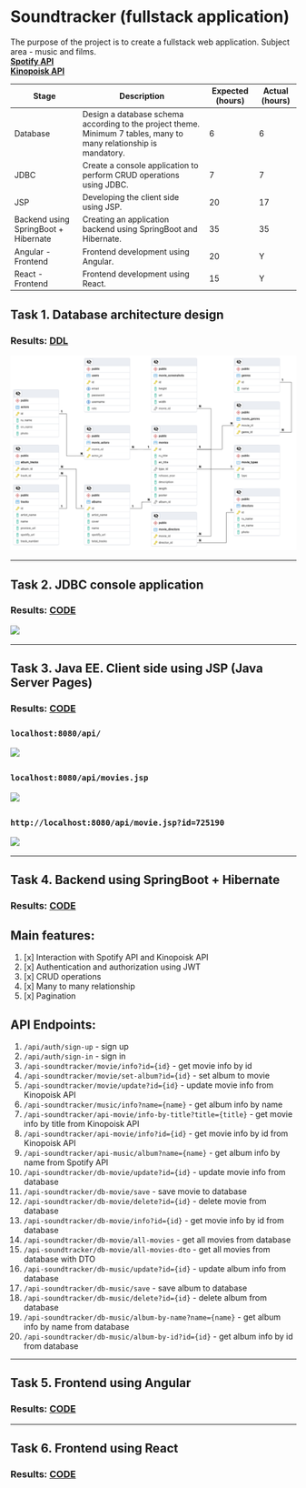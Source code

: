 # Soundtracker (fullstack application)

The purpose of the project is to create a fullstack web application. Subject area -  music and films.<br>
**[Spotify API](https://developer.spotify.com/)**<br>
**[Kinopoisk API](https://kinopoisk.dev/)**<br>

| Stage                                | Description                                                                                                        | Expected (hours) | Actual (hours) |
|--------------------------------------|--------------------------------------------------------------------------------------------------------------------|------------------|----------------|
| Database                             | Design a database schema according to the project theme. Minimum 7 tables, many to many relationship is mandatory. | 6                | 6              |
| JDBC                                 | Create a console application to perform CRUD operations using JDBC.                                                | 7                | 7              |
| JSP                                  | Developing the client side using JSP.                                                                              | 20               | 17             |
| Backend using SpringBoot + Hibernate | Creating an application backend using SpringBoot and Hibernate.                                                    | 35               | 35             |
| Angular - Frontend                   | Frontend development using Angular.                                                                                | 20               | Y              |
| React - Frontend                     | Frontend development using React.                                                                                  | 15               | Y              |

## Task 1. Database architecture design

### Results: [DDL](Database/version_03_03_2024.txt)
![](https://github.com/gabrpavel/Soundtracker/blob/9c7cbecbcf5c547f7a6cac1132ed8d4b32544784/Database/ERD.png)

---

## Task 2. JDBC console application

### Results: [CODE](JDBC)
![](https://github.com/gabrpavel/website/blob/def71f9ba20d7f46a0288fbffbfcd0a0c14f0a81/SonarCloude%20Summary/JDBC.png)

---

## Task 3. Java EE. Client side using JSP (Java Server Pages)

### Results: [CODE](JSP)

### `localhost:8080/api/`

![](https://github.com/gabrpavel/website/blob/3b470a5c45cbcbe560714cad2441cfebace1e388/images/jsp/api.png)

### `localhost:8080/api/movies.jsp`

![](https://github.com/gabrpavel/website/blob/3b470a5c45cbcbe560714cad2441cfebace1e388/images/jsp/movies.png)

### `http://localhost:8080/api/movie.jsp?id=725190`

![](https://github.com/gabrpavel/website/blob/3b470a5c45cbcbe560714cad2441cfebace1e388/images/jsp/movie.png)

---

## Task 4. Backend using SpringBoot + Hibernate

### Results: [CODE](backend)

## Main features:
1. [x] Interaction with Spotify API and Kinopoisk API
2. [x] Authentication and authorization using JWT
3. [x] CRUD operations 
4. [x] Many to many relationship
5. [x] Pagination

## API Endpoints:
1. `/api/auth/sign-up` - sign up
2. `/api/auth/sign-in` - sign in
3. `/api-soundtracker/movie/info?id={id}` - get movie info by id
4. `/api-soundtracker/movie/set-album?id={id}` - set album to movie
5. `/api-soundtracker/movie/update?id={id}` - update movie info from Kinopoisk API
6. `/api-soundtracker/music/info?name={name}` - get album info by name
7. `/api-soundtracker/api-movie/info-by-title?title={title}` - get movie info by title from Kinopoisk API
8. `/api-soundtracker/api-movie/info?id={id}` - get movie info by id from Kinopoisk API
9. `/api-soundtracker/api-music/album?name={name}` - get album info by name from Spotify API
10. `/api-soundtracker/db-movie/update?id={id}` - update movie info from database
11. `/api-soundtracker/db-movie/save` - save movie to database
12. `/api-soundtracker/db-movie/delete?id={id}` - delete movie from database
13. `/api-soundtracker/db-movie/info?id={id}` - get movie info by id from database
14. `/api-soundtracker/db-movie/all-movies` - get all movies from database
15. `/api-soundtracker/db-movie/all-movies-dto` - get all movies from database with DTO
16. `/api-soundtracker/db-music/update?id={id}` - update album info from database
17. `/api-soundtracker/db-music/save` - save album to database
18. `/api-soundtracker/db-music/delete?id={id}` - delete album from database
19. `/api-soundtracker/db-music/album-by-name?name={name}` - get album info by name from database
20. `/api-soundtracker/db-music/album-by-id?id={id}` - get album info by id from database
 

---

## Task 5. Frontend using Angular

### Results: [CODE](angular-client)

---

## Task 6. Frontend using React

### Results: [CODE](react-client)
